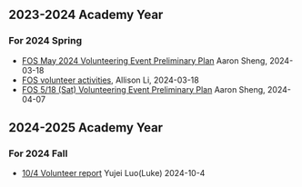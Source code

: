 
## 2023-2024 Academy Year
### For 2024 Spring 
* [FOS May 2024 Volunteering Event Preliminary Plan](https://docs.google.com/presentation/d/18g8wWZbLQgbYsp8ApoYveOE76DVVMJZahjGoVqDpXu4) Aaron Sheng, 2024-03-18
* [FOS volunteer activities](https://docs.google.com/presentation/d/18890JviJlkviFvAGlRK3DyC71VJngJMbYWPptd-_A_M), Allison Li, 2024-03-18
* [FOS  5/18 (Sat) Volunteering Event Preliminary Plan](https://docs.google.com/presentation/d/1MHPW00JwycKKeFr1Sdb_37aOpofcjIwdTyxWtP7fxig) Aaron Sheng, 2024-04-07

## 2024-2025 Academy Year
### For 2024 Fall 
* [10/4 Volunteer report](https://docs.google.com/presentation/d/1cWCMIaBZLmvs5zwY1ryvMvJGvVx0ifQiM2gPkMccScU) Yujei Luo(Luke) 2024-10-4

